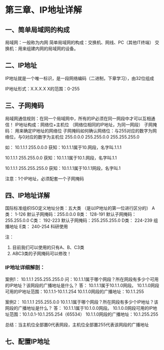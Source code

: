 # 第三章、IP地址详解

## 一、简单局域网的构成

局域网：一般称为内网 
简单局域网的构成：交换机、网线、PC（其他IT终端） 
交换机：用来组建内网的局域网的设备。

## 二、IP地址

IP地址就是一个唯一标识，是一段网络编码（二进制，下章学习），由32位组成

IP地址形式：X.X.X.X X的范围：0-255

## 三、子网掩码

局域网通信规则：在同一个局域网中，所有的IP必须在同一网段中才可以互相通信！
IP地址构成：网络位+主机位 （网络位相同的IP地址，为同一网段）
子网掩码： 用来确定IP地址的网络位
子网掩码如何确认网络位：与255对应的数字为网络位，与0对应的数字为主机位
 255.0.0.0
 255.255.0.0
 255.255.255.0

如：
10.1.1.1 255.0.0.0 
获知：10.1.1.1属于10.网段，名字叫.1.1.1 

10.1.1.1 255.255.0.0 
获知：10.1.1.1属于10.1.网段，名字叫.1.1 

10.1.1.1 255.255.255.0 
获知：10.1.1.1属于10.1.1网段，名字叫.1

注意：1个IP地址，必须配套一个子网掩码

## 四、IP地址详解

国际标准组织ISO定义地址分类：五大类 （是以IP地址的第一位进行区分的）
A类： 1-126 默认子网掩码：255.0.0.0
B类： 128-191 默认子网掩码：255.255.0.0
C类： 192-223 默认子网掩码：255.255.255.0
D类： 224-239 组播地址
E类： 240-254 科研使用

注：
1. 目前我们可以使用的只有A、B、C3类 
2. ABC3类的子网掩码可以修改！

### IP地址详细解剖：

案例1：
10.1.1.1
255.255.255.0
问：10.1.1.1属于哪个网段？所在网段有多少个可用的IP地址？该网段的广播地址是什么？
答：
10.1.1.1属于10.1.1.0网段。
10.1.1.0网段可用的IP地址范围：10.1.1.1-10.1.1.254
10.1.1.0网段的广播地址：10.1.1.255

案例2：
10.1.1.1
255.255.0.0
10.1.1.1属于哪个网段？所在网段有多少个IP地址？该网段的广播地址是什么？
答：
10.1.1.1属于10.1.0.0网段。
10.1.0.0网段可用的IP地址范围：10.1.0.1-10.1.255.254（65534）
10.1.1.0网段的广播地址：10.1.255.255

总结：当主机位全部置0代表网段，主机位全部置255代表该网段的广播地址

## 七、配置IP地址